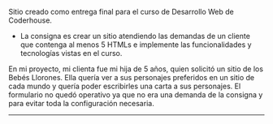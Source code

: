 Sitio creado como entrega final para el curso de Desarrollo Web de Coderhouse.

- La consigna es crear un sitio atendiendo las demandas de un cliente que contenga al menos 5 HTMLs e implemente las funcionalidades y tecnologías vistas en el curso.

En mi proyecto, mi clienta fue mi hija de 5 años, quien solicitó un sitio de los Bebés Llorones. Ella quería ver a sus personajes preferidos en un sitio de cada mundo y quería poder escribirles una carta a sus personajes. El formulario no quedó operativo ya que no era una demanda de la consigna y para evitar toda la configuración necesaria.

---
